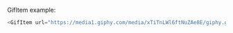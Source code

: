 GifItem example:

```js
<GifItem url="https://media1.giphy.com/media/xTiTnLWl6ftNuZAe8E/giphy.gif" />
```